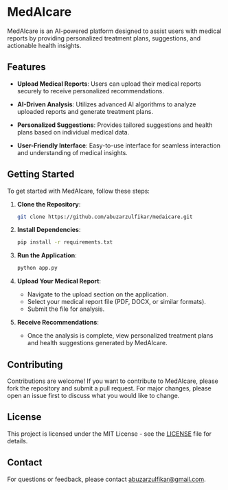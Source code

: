 # MedAIcare

MedAIcare is an AI-powered platform designed to assist users with medical reports by providing personalized treatment plans, suggestions, and actionable health insights.

## Features

- **Upload Medical Reports**: Users can upload their medical reports securely to receive personalized recommendations.
  
- **AI-Driven Analysis**: Utilizes advanced AI algorithms to analyze uploaded reports and generate treatment plans.

- **Personalized Suggestions**: Provides tailored suggestions and health plans based on individual medical data.

- **User-Friendly Interface**: Easy-to-use interface for seamless interaction and understanding of medical insights.

## Getting Started

To get started with MedAIcare, follow these steps:

1. **Clone the Repository**:
   ```bash
   git clone https://github.com/abuzarzulfikar/medaicare.git
   ```

2. **Install Dependencies**:
   ```bash
   pip install -r requirements.txt
   ```

3. **Run the Application**:
   ```bash
   python app.py
   ```

4. **Upload Your Medical Report**:
   - Navigate to the upload section on the application.
   - Select your medical report file (PDF, DOCX, or similar formats).
   - Submit the file for analysis.

5. **Receive Recommendations**:
   - Once the analysis is complete, view personalized treatment plans and health suggestions generated by MedAIcare.

## Contributing

Contributions are welcome! If you want to contribute to MedAIcare, please fork the repository and submit a pull request. For major changes, please open an issue first to discuss what you would like to change.

## License

This project is licensed under the MIT License - see the [LICENSE](LICENSE) file for details.

## Contact

For questions or feedback, please contact [abuzarzulfikar@gmail.com](mailto:abuzarzulfikar@gmail.com).
